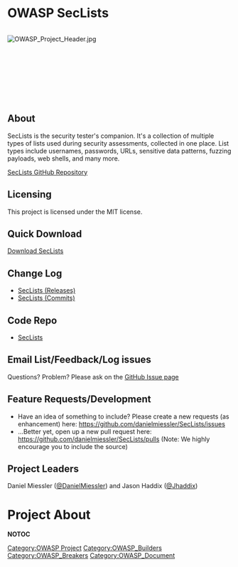 # OWASP SecLists

<div style="width:100%;height:160px;border:0,margin:0;overflow: hidden;">

![OWASP_Project_Header.jpg](OWASP_Project_Header.jpg
"OWASP_Project_Header.jpg")

</div>

## About

SecLists is the security tester's companion. It's a collection of
multiple types of lists used during security assessments, collected in
one place. List types include usernames, passwords, URLs, sensitive data
patterns, fuzzing payloads, web shells, and many more.

[SecLists GitHub Repository](https://github.com/danielmiessler/SecLists)

## Licensing

This project is licensed under the MIT license.

## Quick Download

[Download
SecLists](https://github.com/danielmiessler/SecLists/archive/master.zip)

## Change Log

  - [SecLists
    (Releases)](https://github.com/danielmiessler/SecLists/releases)
  - [SecLists
    (Commits)](https://github.com/danielmiessler/SecLists/commits)

## Code Repo

  - [SecLists](https://github.com/danielmiessler/SecLists)

## Email List/Feedback/Log issues

Questions? Problem? Please ask on the [GitHub Issue
page](https://github.com/danielmiessler/SecLists/issues)

## Feature Requests/Development

  - Have an idea of something to include? Please create a new requests
    (as enhancement) here:
    <https://github.com/danielmiessler/SecLists/issues>
  - ...Better yet, open up a new pull request here:
    <https://github.com/danielmiessler/SecLists/pulls> (Note: We highly
    encourage you to include the source)

## Project Leaders

Daniel Miessler ([@DanielMiessler](https://twitter.com/danielmiessler))
and Jason Haddix ([@Jhaddix](https://twitter.com/Jhaddix))

# Project About

__NOTOC__ <headertabs></headertabs>

[Category:OWASP Project](Category:OWASP_Project "wikilink")
[Category:OWASP_Builders](Category:OWASP_Builders "wikilink")
[Category:OWASP_Breakers](Category:OWASP_Breakers "wikilink")
[Category:OWASP_Document](Category:OWASP_Document "wikilink")